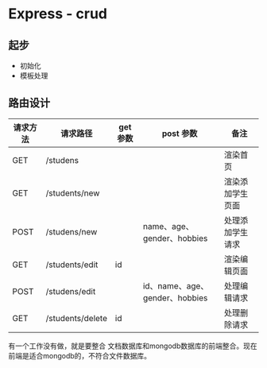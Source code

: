 # Express - crud
## 起步
- 初始化
- 模板处理
## 路由设计
|请求方法|请求路径|get 参数|post 参数|备注|
|-|-|-|-|-|
|GET|/studens|||渲染首页|
|GET|/students/new|||渲染添加学生页面|
|POST|/studens/new||name、age、gender、hobbies|处理添加学生请求|
|GET|/students/edit|id||渲染编辑页面|
|POST|/studens/edit||id、name、age、gender、hobbies|处理编辑请求|
|GET|/students/delete|id||处理删除请求|

有一个工作没有做，就是要整合 文档数据库和mongodb数据库的前端整合。现在前端是适合mongodb的，不符合文件数据库。
